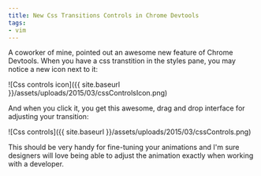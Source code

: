 ```yaml
---
title: New Css Transitions Controls in Chrome Devtools
tags:
- vim
---
```


A coworker of mine, pointed out an awesome new feature of Chrome Devtools. When you have a css transtition in the styles pane, you may notice a new icon next to it:

![Css controls icon]({{ site.baseurl }}/assets/uploads/2015/03/cssControlsIcon.png)

And when you click it, you get this awesome, drag and drop interface for adjusting your transition:

![Css controls]({{ site.baseurl }}/assets/uploads/2015/03/cssControls.png)

This should be very handy for fine-tuning your animations and I'm sure designers will love being able to adjust the animation exactly when working with a developer.
